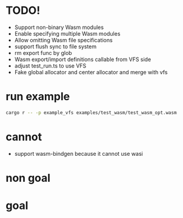 # TODO!
- Support non-binary Wasm modules
- Enable specifying multiple Wasm modules
- Allow omitting Wasm file specifications
- support flush sync to file system
- rm export func by glob
- Wasm export/import definitions callable from VFS side
- adjust test_run.ts to use VFS
- Fake global allocator and center allocator and merge with vfs

# run example
```bash
cargo r -- -p example_vfs examples/test_wasm/test_wasm_opt.wasm
```

# cannot
- support wasm-bindgen
  because it cannot use wasi

# non goal

# goal

